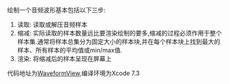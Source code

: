 绘制一个音频波形基本包括以下三步:

1. 读取: 读取或解压音频样本 
2. 缩减: 实际读取的样本数量远比要渲染绘制的要多,缩减的过程必须作用于整个样本集.通常将样本总集分为固定大小的样本块,并在每个样本块上找到最大的样本、所有样本的平均值或min/max值.
3. 渲染: 将缩减后的样本呈现在屏幕上

代码地址为[WaveformView](https://github.com/changjianfeishui/WaveformView),编译环境为Xcode 7.3